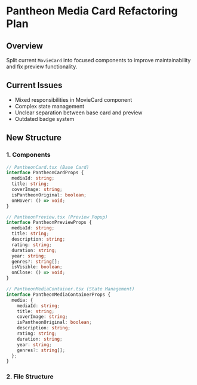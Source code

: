 # Pantheon Media Card Refactoring Plan

## Overview
Split current `MovieCard` into focused components to improve maintainability and fix preview functionality.

## Current Issues
- Mixed responsibilities in MovieCard component
- Complex state management
- Unclear separation between base card and preview
- Outdated badge system

## New Structure

### 1. Components
```typescript
// PantheonCard.tsx (Base Card)
interface PantheonCardProps {
  mediaId: string;
  title: string;
  coverImage: string;
  isPantheonOriginal: boolean;
  onHover: () => void;
}

// PantheonPreview.tsx (Preview Popup)
interface PantheonPreviewProps {
  mediaId: string;
  title: string;
  description: string;
  rating: string;
  duration: string;
  year: string;
  genres?: string[];
  isVisible: boolean;
  onClose: () => void;
}

// PantheonMediaContainer.tsx (State Management)
interface PantheonMediaContainerProps {
  media: {
    mediaId: string;
    title: string;
    coverImage: string;
    isPantheonOriginal: boolean;
    description: string;
    rating: string;
    duration: string;
    year: string;
    genres?: string[];
  };
}
```

### 2. File Structure
